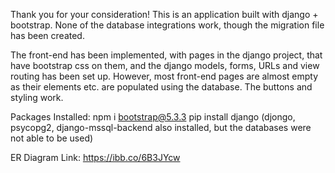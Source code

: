 Thank you for your consideration! This is an application built with django + bootstrap. None of the database integrations work, though the migration file has been created. 

The front-end has been implemented, with pages in the django project, that have bootstrap css on them, and the django models, forms, URLs and view routing has been set up. However, most front-end pages are almost empty as their elements etc. are populated using the database. The buttons and styling work.

Packages Installed:
npm i bootstrap@5.3.3
pip install django
(djongo, psycopg2, django-mssql-backend also installed, but the databases were not able to be used)

ER Diagram Link: https://ibb.co/6B3JYcw
